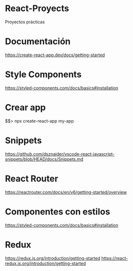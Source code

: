 # React-Proyects
Proyectos prácticas
# Documentación
https://create-react-app.dev/docs/getting-started
# Style Components
https://styled-components.com/docs/basics#installation
# Crear app
$$> npx create-react-app my-app
# Snippets
https://github.com/dsznajder/vscode-react-javascript-snippets/blob/HEAD/docs/Snippets.md
# React Router
https://reactrouter.com/docs/en/v6/getting-started/overview
# Componentes con estilos
https://styled-components.com/docs/basics#installation
# Redux
https://redux.js.org/introduction/getting-started
https://react-redux.js.org/introduction/getting-started


